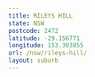 ```yaml
---
title: RILEYS HILL
state: NSW
postcode: 2472
latitude: -29.156771
longitude: 153.303855
url: /nsw/rileys-hill/
layout: suburb
---
```

